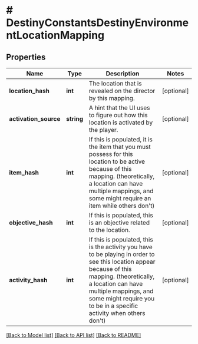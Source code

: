 # # DestinyConstantsDestinyEnvironmentLocationMapping

## Properties

Name | Type | Description | Notes
------------ | ------------- | ------------- | -------------
**location_hash** | **int** | The location that is revealed on the director by this mapping. | [optional]
**activation_source** | **string** | A hint that the UI uses to figure out how this location is activated by the player. | [optional]
**item_hash** | **int** | If this is populated, it is the item that you must possess for this location to be active because of this mapping. (theoretically, a location can have multiple mappings, and some might require an item while others don&#39;t) | [optional]
**objective_hash** | **int** | If this is populated, this is an objective related to the location. | [optional]
**activity_hash** | **int** | If this is populated, this is the activity you have to be playing in order to see this location appear because of this mapping. (theoretically, a location can have multiple mappings, and some might require you to be in a specific activity when others don&#39;t) | [optional]

[[Back to Model list]](../../README.md#models) [[Back to API list]](../../README.md#endpoints) [[Back to README]](../../README.md)

